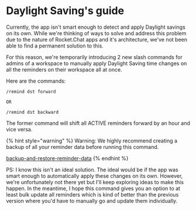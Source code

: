 # Daylight Saving's guide

Currently, the app isn't smart enough to detect and apply Daylight savings on its own. While we're thinking of ways to solve and address this problem due to the nature of Rocket.Chat apps and it's architecture, we've not been able to find a permanent solution to this.



For this reason, we're temporarily introducing 2 new slash commands for admins of a workspace to manually apply Daylight Saving time changes on all the reminders on their workspace all at once.&#x20;

Here are the commands:

```
/remind dst forward

OR

/remind dst backward
```

The former command will shift all ACTIVE reminders forward by an hour and vice versa.

{% hint style="warning" %}
Warning: We highly recommend creating a backup of all your reminder data before running this command.

[backup-and-restore-reminder-data](backup-and-restore-reminder-data/ "mention")
{% endhint %}



PS: I know this isn't an ideal solution. The ideal would be if the app was smart enough to automatically apply these changes on its own. However, we're unfortunately not there yet but I'll keep exploring ideas to make this happen. In the meantime, I hope this command gives you an option to at least bulk update all reminders which is kind of better than the previous version where you'd have to manually go and update them individually.
